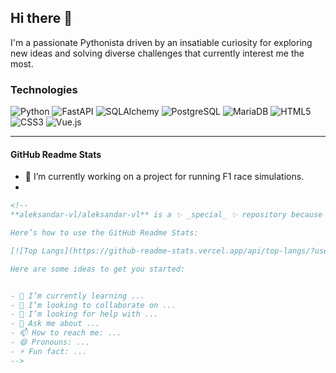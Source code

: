 ## Hi there 👋
I'm a passionate Pythonista driven by an insatiable curiosity for exploring new ideas and solving diverse challenges that currently interest me the most.

### Technologies

![Python](https://img.shields.io/badge/-Python-3776AB?style=flat-square&logo=python&logoColor=white)
![FastAPI](https://img.shields.io/badge/-FastAPI-009688?style=flat-square&logo=fastapi&logoColor=white)
![SQLAlchemy](https://img.shields.io/badge/-SQLAlchemy-9B2226?style=flat-square&logo=python&logoColor=white)
![PostgreSQL](https://img.shields.io/badge/-PostgreSQL-336791?style=flat-square&logo=postgresql&logoColor=white)
![MariaDB](https://img.shields.io/badge/-MariaDB-003545?style=flat-square&logo=mariadb&logoColor=white)
![HTML5](https://img.shields.io/badge/-HTML5-E34F26?style=flat-square&logo=html5&logoColor=white)
![CSS3](https://img.shields.io/badge/-CSS3-1572B6?style=flat-square&logo=css3&logoColor=white)
![Vue.js](https://img.shields.io/badge/-Vue.js-4FC08D?style=flat-square&logo=vue.js&logoColor=white)

---

#### GitHub Readme Stats


- 🔭 I’m currently working on a project for running F1 race simulations.
- 
```markdown
<!--
**aleksandar-vl/aleksandar-vl** is a ✨ _special_ ✨ repository because its `README.md` (this file) appears on your GitHub profile.

Here’s how to use the GitHub Readme Stats:

[![Top Langs](https://github-readme-stats.vercel.app/api/top-langs/?username=aleksandar-vl&layout=compact)](https://github.com/anuraghazra/github-readme-stats)

Here are some ideas to get you started:


- 🌱 I’m currently learning ...
- 👯 I’m looking to collaborate on ...
- 🤔 I’m looking for help with ...
- 💬 Ask me about ...
- 📫 How to reach me: ...
- 😄 Pronouns: ...
- ⚡ Fun fact: ...
-->
